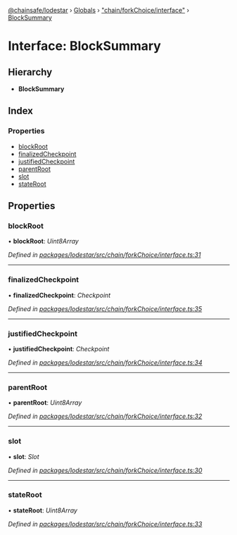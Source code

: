 [@chainsafe/lodestar](../README.md) › [Globals](../globals.md) › ["chain/forkChoice/interface"](../modules/_chain_forkchoice_interface_.md) › [BlockSummary](_chain_forkchoice_interface_.blocksummary.md)

# Interface: BlockSummary

## Hierarchy

* **BlockSummary**

## Index

### Properties

* [blockRoot](_chain_forkchoice_interface_.blocksummary.md#blockroot)
* [finalizedCheckpoint](_chain_forkchoice_interface_.blocksummary.md#finalizedcheckpoint)
* [justifiedCheckpoint](_chain_forkchoice_interface_.blocksummary.md#justifiedcheckpoint)
* [parentRoot](_chain_forkchoice_interface_.blocksummary.md#parentroot)
* [slot](_chain_forkchoice_interface_.blocksummary.md#slot)
* [stateRoot](_chain_forkchoice_interface_.blocksummary.md#stateroot)

## Properties

###  blockRoot

• **blockRoot**: *Uint8Array*

*Defined in [packages/lodestar/src/chain/forkChoice/interface.ts:31](https://github.com/ChainSafe/lodestar/blob/da7050e4c/packages/lodestar/src/chain/forkChoice/interface.ts#L31)*

___

###  finalizedCheckpoint

• **finalizedCheckpoint**: *Checkpoint*

*Defined in [packages/lodestar/src/chain/forkChoice/interface.ts:35](https://github.com/ChainSafe/lodestar/blob/da7050e4c/packages/lodestar/src/chain/forkChoice/interface.ts#L35)*

___

###  justifiedCheckpoint

• **justifiedCheckpoint**: *Checkpoint*

*Defined in [packages/lodestar/src/chain/forkChoice/interface.ts:34](https://github.com/ChainSafe/lodestar/blob/da7050e4c/packages/lodestar/src/chain/forkChoice/interface.ts#L34)*

___

###  parentRoot

• **parentRoot**: *Uint8Array*

*Defined in [packages/lodestar/src/chain/forkChoice/interface.ts:32](https://github.com/ChainSafe/lodestar/blob/da7050e4c/packages/lodestar/src/chain/forkChoice/interface.ts#L32)*

___

###  slot

• **slot**: *Slot*

*Defined in [packages/lodestar/src/chain/forkChoice/interface.ts:30](https://github.com/ChainSafe/lodestar/blob/da7050e4c/packages/lodestar/src/chain/forkChoice/interface.ts#L30)*

___

###  stateRoot

• **stateRoot**: *Uint8Array*

*Defined in [packages/lodestar/src/chain/forkChoice/interface.ts:33](https://github.com/ChainSafe/lodestar/blob/da7050e4c/packages/lodestar/src/chain/forkChoice/interface.ts#L33)*
